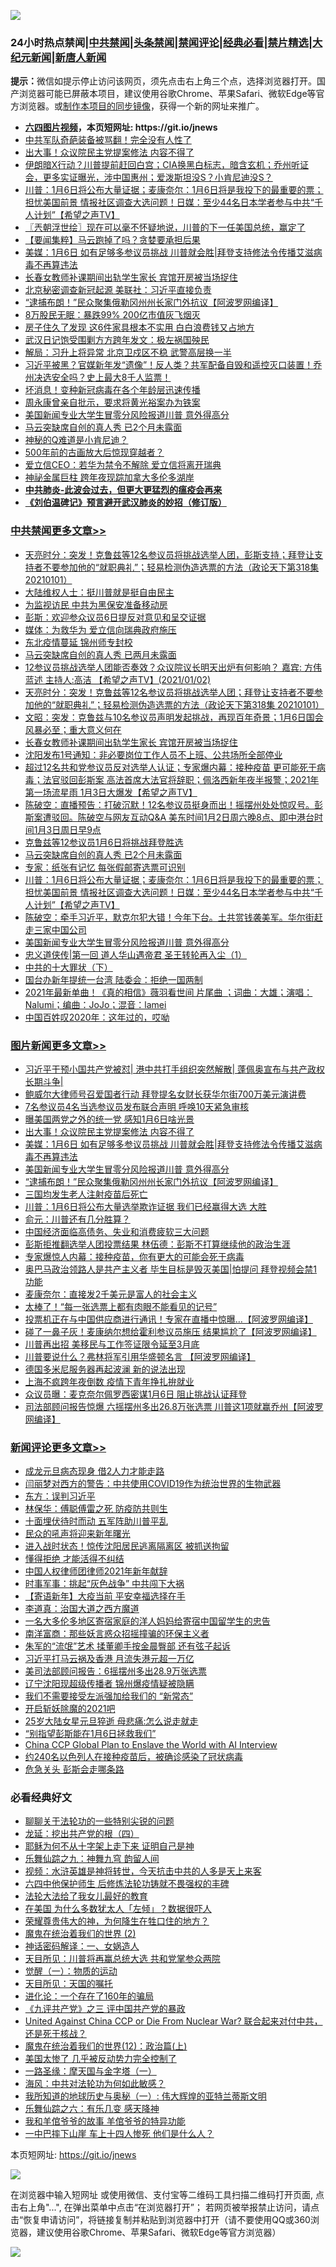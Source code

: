 ![](https://raw.githubusercontent.com/fqnews/bnews/master/64photo/fqnews-qr.jpg)

<div id="tt">
<h3>24小时热点禁闻|<a href="#%E4%B8%AD%E5%85%B1%E7%A6%81%E9%97%BB%E6%9B%B4%E5%A4%9A%E6%96%87%E7%AB%A0">中共禁闻</a>|<a href="#%E5%9B%BE%E7%89%87%E6%96%B0%E9%97%BB%E6%9B%B4%E5%A4%9A%E6%96%87%E7%AB%A0">头条禁闻</a>|<a href="#%E6%96%B0%E9%97%BB%E8%AF%84%E8%AE%BA%E6%9B%B4%E5%A4%9A%E6%96%87%E7%AB%A0">禁闻评论|<a href="#%E5%BF%85%E7%9C%8B%E7%BB%8F%E5%85%B8%E5%A5%BD%E6%96%87">经典必看|<a href="/video.md#%E7%A6%81%E7%89%87%E7%B2%BE%E9%80%89">禁片精选</a>|<a href="https://github.com/fqnews/djy/blob/master/gb/nf1351518.md#1">大纪元新闻</a>|<a href="https://github.com/fqnews/ntdtv/blob/master/gb/prog204.md#1">新唐人新闻</a></h3>
<div><b>提示：</b>微信如提示停止访问该网页，须先点击右上角三个点，选择浏览器打开。国产浏览器可能已屏蔽本项目，建议使用谷歌Chrome、苹果Safari、微软Edge等官方浏览器。或<a href="https://github.com/fqnews/bnews/blob/master/%E5%88%B6%E4%BD%9Cgit%E7%A6%81%E9%97%BB%E9%95%9C%E5%83%8F.md">制作本项目的同步镜像</a>，获得一个新的网址来推广。</div>
<ul>
<li><b><a href="http://d1.bdrive.tk/64.mp4" target="_blank">六四图片视频</a>，本页短网址: https://git.io/jnews</b></li>
<li><a href="/cnnews/20210102/1459582.md">中共军队奇葩装备被骂翻！完全没有人性了</a></li>
<li><a href="/topimagenews/20210102/1459836.md">出大事！众议院民主党提案修法 内容不得了</a></li>
<li><a href="/cbnews/20210102/1459657.md">伊朗暗X行动？川普提前赶回白宫；CIA换黑白标志，暗含玄机；乔州听证会，更多实证曝光，涉中国惠州；爱泼斯坦没S？小肯尼迪没S？</a></li>
<li><a href="/cbnews/20210102/1459815.md">川普：1月6日将公布大量证据；麦康奈尔：1月6日将是我投下的最重要的票；担忧美国前景 情报社区调查大选问题！日媒：至少44名日本学者参与中共“千人计划”【希望之声TV】</a></li>
<li><a href="/ssgc/20210103/1459950.md">〖兲朝浮世绘〗现在可以毫不怀疑地说，川普的下一任美国总统，赢定了</a></li>
<li><a href="/comments/20210102/1459688.md">【要闻集粹】马云跑掉了吗？贪婪要承担后果</a></li>
<li><a href="/topimagenews/20210102/1459775.md">美媒：1月6日 如有足够多参议员挑战 川普就会胜|拜登支持修法令传播艾滋病毒不再算违法</a></li>
<li><a href="/cbnews/20210103/1459989.md">长春女教师补课期间出轨学生家长 宾馆开房被当场捉住</a></li>
<li><a href="/headline/20210103/1459889.md">北京秘密调查新冠起源 美联社：习近平直接负责</a></li>
<li><a href="/topimagenews/20210102/1459641.md">“逮捕布朗！”民众聚集俄勒冈州州长家门外抗议【阿波罗网编译】</a></li>
<li><a href="/finance/20210103/1459961.md">8万股民无眠：暴跌99% 200亿市值灰飞烟灭</a></li>
<li><a href="/lifebaike/20210102/1459699.md">房子住久了发现 这6件家具根本不实用 白白浪费钱又占地方</a></li>
<li><a href="/baitai/20210102/1459799.md">武汉日记饱受围剿方方跨年发文：极左祸国殃民</a></li>
<li><a href="/comments/20210102/1459744.md">解局：习升上将异常 北京卫戍区不稳 武警高层换一半</a></li>
<li><a href="/cbnews/20210102/1459649.md">习近平被黑？官媒新年发“遗像”！反人类？共军配备自毁和遥控灭口装置！乔州决选安全吗？史上最大8千人监票！</a></li>
<li><a href="/cnnews/20210102/1459732.md">坏消息！变种新冠病毒在各个年龄层迅速传播</a></li>
<li><a href="/cbnews/20210102/1459643.md">周永康曾亲自批示，要求将黄光裕案办为铁案</a></li>
<li><a href="/comments/20210102/1459745.md">美国新闻专业大学生冒零分风险报道川普 意外得高分</a></li>
<li><a href="/cbnews/20210103/1459892.md">马云突缺席自创的真人秀 已2个月未露面</a></li>
<li><a href="/cnnews/20210102/1459583.md">神秘的Q难道是小肯尼迪？</a></li>
<li><a href="/funmedia/20210102/1459743.md">500年前的古画放大后惊现穿越者？</a></li>
<li><a href="/baitai/20210102/1459788.md">爱立信CEO：若华为禁令不解除 爱立信将离开瑞典</a></li>
<li><a href="/cnnews/20210102/1459733.md">神祕金属巨柱 跨年夜现踪加拿大多伦多湖岸</a></li>
<li><b><a href="/comments/20200211/1275071.md" target="_blank">中共肺炎-此波会过去，但更大更猛烈的瘟疫会再来</a></b></li>
<li><b><a href="/comments/20200207/1272816.md" target="_blank">《刘伯温碑记》预言避开武汉肺炎的妙招（修订版）</a></b></li>
</ul>
</div>

<div class="catlist">
<h3><a href="/cbnews/" target="_blank">中共禁闻</a><span><a href="/cbnews/" target="_blank" rel="nofollow">更多文章>></a></span></h3>
<ul>
<li><a href="/cbnews/20210103/1460084.md" target="_blank">天亮时分：突发！克鲁兹等12名参议员将挑战选举人团，彭斯支持；拜登让支持者不要参加他的“就职典礼”；轻易检测伪造选票的方法（政论天下第318集 20210101）</a></li>
<li><a href="/cbnews/20210103/1460056.md" target="_blank">大陆维权人士：挺川普就是挺自由民主</a></li>
<li><a href="/cbnews/20210103/1460055.md" target="_blank">为监视访民 中共为黑保安准备移动房</a></li>
<li><a href="/cbnews/20210103/1460049.md" target="_blank">彭斯：欢迎参众议员6日提反对意见和呈交证据</a></li>
<li><a href="/cbnews/20210103/1460038.md" target="_blank">媒体：为救华为 爱立信向瑞典政府施压</a></li>
<li><a href="/cbnews/20210103/1460037.md" target="_blank">东北疫情蔓延 锦州师专封校</a></li>
<li><a href="/cbnews/20210103/1460036.md" target="_blank">马云突缺席自创的真人秀 已两月未露面</a></li>
<li><a href="/cbnews/20210103/1460022.md" target="_blank">12参议员挑战选举人团能否奏效？众议院议长明天出炉有何影响？  嘉宾: 方伟  蓝述   主持人:高洁 【希望之声TV】(2021/01/02)</a></li>
<li><a href="/cbnews/20210103/1460015.md" target="_blank">天亮时分：突发！克鲁兹等12名参议员将挑战选举人团；拜登让支持者不要参加他的“就职典礼”；轻易检测伪造选票的方法（政论天下第318集 20210101）</a></li>
<li><a href="/cbnews/20210103/1459998.md" target="_blank">文昭：突发：克鲁兹与10名参议员声明发起挑战，再现百年奇景；1月6日国会风暴必至；重大意义何在</a></li>
<li><a href="/cbnews/20210103/1459989.md" target="_blank">长春女教师补课期间出轨学生家长 宾馆开房被当场捉住</a></li>
<li><a href="/cbnews/20210103/1459977.md" target="_blank">沈阳发布1号通知：非必要岗位工作人员不上班、公共场所全部停业</a></li>
<li><a href="/cbnews/20210103/1459969.md" target="_blank">超过12名共和党参议员反对选举人认证；专家爆内幕：接种疫苗 更可能死于病毒；法官驳回彭斯案  高法首席大法官将辞职；佩洛西新年夜半报警；2021年第一场流星雨 1月3日大爆发【希望之声TV】</a></li>
<li><a href="/cbnews/20210103/1459953.md" target="_blank">陈破空：直播预告：打破沉默！12名参议员挺身而出！摇摆州处处惊叹号。彭斯案遭驳回。陈破空与网友互动Q&amp;A 美东时间1月2日周六晚8点、即中港台时间1月3日周日早9点</a></li>
<li><a href="/cbnews/20210103/1459935.md" target="_blank">克鲁兹等12参议员1月6日将挑战拜登胜选</a></li>
<li><a href="/cbnews/20210103/1459892.md" target="_blank">马云突缺席自创的真人秀 已2个月未露面</a></li>
<li><a href="/cbnews/20210103/1459880.md" target="_blank">专家：纸张有记忆 每张假邮寄选票可识别</a></li>
<li><a href="/cbnews/20210102/1459815.md" target="_blank">川普：1月6日将公布大量证据；麦康奈尔：1月6日将是我投下的最重要的票；担忧美国前景 情报社区调查大选问题！日媒：至少44名日本学者参与中共“千人计划”【希望之声TV】</a></li>
<li><a href="/cbnews/20210102/1459802.md" target="_blank">陈破空：牵手习近平，默克尔犯大错！今年下台。土共赏钱袭美军。华尔街赶走三家中国公司</a></li>
<li><a href="/comments/20210102/1459745.md" target="_blank">美国新闻专业大学生冒零分风险报道川普 意外得高分</a></li>
<li><a href="/comments/20210102/1459707.md" target="_blank">忠义道侠传|第一回 道人华山遇帝君 圣王转轮再入尘（1）</a></li>
<li><a href="/cbnews/20210102/1459704.md" target="_blank">中共的十大罪状（下）</a></li>
<li><a href="/cbnews/20210102/1459729.md" target="_blank">国台办新年提统一台湾 陆委会：拒绝一国两制</a></li>
<li><a href="/cbnews/20210102/1459694.md" target="_blank">2021年最新单曲！《真的相信》薇羽看世间 片尾曲 ；词曲：大雄；演唱：Nalumi；编曲：JoJo；混音：lamei</a></li>
<li><a href="/cbnews/20210102/1459685.md" target="_blank">中国百姓叹2020年：这年过的，哎呦</a></li>

</ul>
</div>
<div class="catlist">
<h3><a href="/topimagenews/" target="_blank">图片新闻</a><span><a href="/topimagenews/" target="_blank" rel="nofollow">更多文章>></a></span></h3>
<ul>
<li><a href="/topimagenews/20210103/1460029.md" target="_blank">习近平干预小国共产党被怼| 港中共打手组织突然解散| 蓬佩奥宣布与共产政权长期斗争|</a></li>
<li><a href="/topimagenews/20210103/1459945.md" target="_blank">鲍威尔大律师号召爱国者行动 拜登提名女财长获华尔街700万美元演讲费</a></li>
<li><a href="/topimagenews/20210103/1459936.md" target="_blank">7名参议员4名当选参议员发布联合声明 呼唤10天紧急审核</a></li>
<li><a href="/topimagenews/20210103/1459895.md" target="_blank">曝美国两党之外的统一党 感知1月6日啥光景</a></li>
<li><a href="/topimagenews/20210102/1459836.md" target="_blank">出大事！众议院民主党提案修法 内容不得了</a></li>
<li><a href="/topimagenews/20210102/1459775.md" target="_blank">美媒：1月6日 如有足够多参议员挑战 川普就会胜|拜登支持修法令传播艾滋病毒不再算违法</a></li>
<li><a href="/comments/20210102/1459745.md" target="_blank">美国新闻专业大学生冒零分风险报道川普 意外得高分</a></li>
<li><a href="/topimagenews/20210102/1459641.md" target="_blank">“逮捕布朗！”民众聚集俄勒冈州州长家门外抗议【阿波罗网编译】</a></li>
<li><a href="/comments/20210102/1459575.md" target="_blank">三国均发生老人注射疫苗后死亡</a></li>
<li><a href="/topimagenews/20210102/1459563.md" target="_blank">川普：1月6日将公布大量选举欺诈证据 我们已经赢得大选 大胜</a></li>
<li><a href="/topimagenews/20210102/1459542.md" target="_blank">俞元：川普还有几分胜算？</a></li>
<li><a href="/topimagenews/20210102/1459467.md" target="_blank">中国经济面临高债务、失业和消费疲软三大问题</a></li>
<li><a href="/topimagenews/20210102/1459331.md" target="_blank">彭斯拒推翻选举人团投票结果 林伍德：彭斯不打算继续他的政治生涯</a></li>
<li><a href="/comments/20210101/1459057.md" target="_blank">专家爆惊人内幕：接种疫苗，你有更大的可能会死于病毒</a></li>
<li><a href="/topimagenews/20210101/1459258.md" target="_blank">奥巴马政治领路人是共产主义者 毕生目标是毁灭美国|怕提问 拜登视频会禁1功能</a></li>
<li><a href="/topimagenews/20210101/1459119.md" target="_blank">麦康奈尔：直接发2千美元是富人的社会主义</a></li>
<li><a href="/topimagenews/20210101/1459089.md" target="_blank">太棒了！“每一张选票上都有肉眼不能看见的记号”</a></li>
<li><a href="/topimagenews/20210101/1459088.md" target="_blank">投票机正在与中国供应商进行通讯！专家在直播中惊曝…【阿波罗网编译】</a></li>
<li><a href="/topimagenews/20210101/1459077.md" target="_blank">碰了一鼻子灰！麦康纳尔想给霍利参议员施压 结果尴尬了【阿波罗网编译】</a></li>
<li><a href="/topimagenews/20210101/1459018.md" target="_blank">川普再出招 美移民与工作签证限令延至3月底</a></li>
<li><a href="/topimagenews/20210101/1458982.md" target="_blank">川普要说什么？弗林将军引用华盛顿名言 【阿波罗网编译】</a></li>
<li><a href="/topimagenews/20210101/1458930.md" target="_blank">德国多米尼服务器再起波澜 新的说法出现</a></li>
<li><a href="/topimagenews/20210101/1458808.md" target="_blank">上海不疯跨年夜倒数 疫情下青年挣扎拚就业</a></li>
<li><a href="/topimagenews/20210101/1458750.md" target="_blank">众议员曝：麦克奈尔佩罗西密谋1月6日 阻止挑战认证拜登</a></li>
<li><a href="/topimagenews/20210101/1458715.md" target="_blank">司法部顾问报告惊爆 六摇摆州多出26.8万张选票 川普这1项就赢乔州【阿波罗网编译】</a></li>

</ul>
</div>
<div class="catlist">
<h3><a href="/comments/" target="_blank">新闻评论</a><span><a href="/comments/" target="_blank" rel="nofollow">更多文章>></a></span></h3>
<ul>
<li><a href="/comments/20210103/1460130.md" target="_blank">成龙元旦病态现身 借2人力才能走路</a></li>
<li><a href="/comments/20210103/1460125.md" target="_blank">闫丽梦对西方的警告：中共使用COVID19作为统治世界的生物武器</a></li>
<li><a href="/comments/20210103/1460124.md" target="_blank">东方：误判习近平</a></li>
<li><a href="/comments/20210103/1460123.md" target="_blank">林保华：傅聪傅雷之死 防疫防共则生</a></li>
<li><a href="/comments/20210103/1460122.md" target="_blank">十面埋伏待时而动 五军阵助川普平乱</a></li>
<li><a href="/comments/20210103/1460121.md" target="_blank">民众的吼声将迎来新年曙光</a></li>
<li><a href="/comments/20210103/1460117.md" target="_blank">进入战时状态！惊传沈阳居民逃离隔离区 被抓送拘留</a></li>
<li><a href="/comments/20210103/1460097.md" target="_blank">懂得拒绝 才能活得不纠结</a></li>
<li><a href="/comments/20210103/1460096.md" target="_blank">中国人权律师团律师2021年新年献辞</a></li>
<li><a href="/comments/20210103/1460095.md" target="_blank">时事军事：挑起“灰色战争” 中共闯下大祸</a></li>
<li><a href="/comments/20210103/1460094.md" target="_blank">【寄语新年】大疫当前 平安幸福选择在手</a></li>
<li><a href="/comments/20210103/1460093.md" target="_blank">李道真：治国大道之西方魔道</a></li>
<li><a href="/comments/20210103/1460063.md" target="_blank">一名大多伦多地区寄宿家庭的洋人妈妈给寄宿中国留学生的忠告</a></li>
<li><a href="/comments/20210103/1460062.md" target="_blank">南洋富商：那些妖言惑众招摇撞骗的环保主义者</a></li>
<li><a href="/comments/20210103/1460054.md" target="_blank">朱军的“流氓”艺术 揉董卿手按金晨臀部 还有弦子起诉</a></li>
<li><a href="/comments/20210103/1460053.md" target="_blank">习近平打马云祸及香港 月流失港元超一万亿</a></li>
<li><a href="/comments/20210103/1460052.md" target="_blank">美司法部顾问报告：6摇摆州多出28.9万张选票</a></li>
<li><a href="/comments/20210103/1460047.md" target="_blank">辽宁沈阳现超级传播者 锦州爆疫情疑被隐瞒</a></li>
<li><a href="/comments/20210103/1460045.md" target="_blank">我们不需要接受左派强加给我们的 “新常态”</a></li>
<li><a href="/comments/20210103/1460044.md" target="_blank">开启斩妖除魔的2021吧</a></li>
<li><a href="/comments/20210103/1460023.md" target="_blank">25岁大陆女星元旦猝逝 母悲痛:怎么说走就走</a></li>
<li><a href="/comments/20210103/1460021.md" target="_blank">“别指望彭斯能在1月6日拯救我们”</a></li>
<li><a href="/comments/20210103/1460020.md" target="_blank">China CCP Global Plan to Enslave the World with AI Interview</a></li>
<li><a href="/comments/20210103/1459886.md" target="_blank">约240名以色列人在接种疫苗后，被确诊感染了冠状病毒</a></li>
<li><a href="/comments/20210103/1460016.md" target="_blank">危急关头 彭斯会走哪条路</a></li>

</ul>
</div>

<div class="catlist">
<h3>必看经典好文</h3>
<ul>
<li><a href="/comments/20190417/1114875.md" target="_blank">聊聊关于法轮功的一些特别尖锐的问题</a></li>
<li><a href="/comments/20200930/1405812.md" target="_blank">龙延：挖出共产党的根（四）</a></li>
<li><a href="/ccpdope/20190803/1168965.md" target="_blank">耶稣为何不从十字架上走下来 证明自己是神</a></li>
<li><a href="/tculture/20170718/793528.md" target="_blank">乐舞仙踪之九：神舞九穹 韵留人间</a></li>
<li><a href="/comments/20200623/1273653.md" target="_blank">视频：水浒英雄是神将转世，今天抗击中共的人多是天上来客</a></li>
<li><a href="/comments/20200926/1403542.md" target="_blank">六四中他保护师生 后修炼法轮功铸就不畏强权的丰碑</a></li>
<li><a href="/cbnews/20200516/1329218.md" target="_blank">法轮大法给了我女儿最好的教育</a></li>
<li><a href="/comments/20200427/1319933.md" target="_blank">在美国 为什么多数犹太人「左倾」？数据很吓人</a></li>
<li><a href="/comments/20200618/1346830.md" target="_blank">荣耀尊贵伟大的神，为何降生在牲口住的地方？</a></li>
<li><a href="/topimagenews/20180520/944940.md" target="_blank">魔鬼在统治着我们的世界 (2)</a></li>
<li><a href="/comments/20200609/1342224.md" target="_blank">神话密码解译：一、女娲造人</a></li>
<li><a href="/comments/20200816/1381118.md" target="_blank">天目所见：川普将再赢总统大选 共和党掌参众两院</a></li>
<li><a href="/comments/20200810/1377609.md" target="_blank">觉醒（一）：物质的运动</a></li>
<li><a href="/tculture/20180919/1000196.md" target="_blank">天目所见：天国的嘱托</a></li>
<li><a href="/comments/20200907/1392278.md" target="_blank">进化论：一个存在了160年的骗局</a></li>
<li><a href="/bookonline/20131116/201054.md" target="_blank">《九评共产党》之三 评中国共产党的暴政</a></li>
<li><a href="/comments/20200820/1451960.md" target="_blank">United Against China CCP or Die From Nuclear War? 联合起来对付中共，还是死于核战？</a></li>
<li><a href="/topimagenews/20180601/951286.md" target="_blank">魔鬼在统治着我们的世界(12)：政治篇(上)</a></li>
<li><a href="/comments/20200624/1349702.md" target="_blank">美国太惨了 几乎被反动势力完全控制了</a></li>
<li><a href="/tculture/20160806/568214.md" target="_blank">一路圣缘：摩天国与金字塔（一）</a></li>
<li><a href="/comments/20191218/1228234.md" target="_blank">海风：中共对法轮功为何如此敏感？</a></li>
<li><a href="/tculture/xiulian/20170611/772817.md" target="_blank">我所知道的地球历史与奥秘（一）: 伟大辉煌的亚特兰蒂斯文明</a></li>
<li><a href="/tculture/20190101/792146.md" target="_blank">乐舞仙踪之六：有乐几变 感天降神</a></li>
<li><a href="/tculture/20200917/1398046.md" target="_blank">我和羊倌爷爷的故事 羊倌爷爷的特异功能</a></li>
<li><a href="/cbnews/20200611/1343057.md" target="_blank">一中巴摔下山崖 车上十四人惨死 他们是什么人？</a></li>

</ul>
</div>

本页短网址: https://git.io/jnews

![](https://raw.githubusercontent.com/fqnews/bnews/master/64photo/fqnews-qr.jpg)

在浏览器中输入短网址 或使用微信、支付宝等二维码工具扫描二维码打开页面, 点击右上角"...", 在弹出菜单中点击“在浏览器打开”； 若网页被举报禁止访问，请点击“恢复申请访问”，将链接复制并粘贴到浏览器中打开（请不要使用QQ或360浏览器，建议使用谷歌Chrome、苹果Safari、微软Edge等官方浏览器）

![](https://raw.githubusercontent.com/fqnews/bnews/master/64photo/wx.jpg)